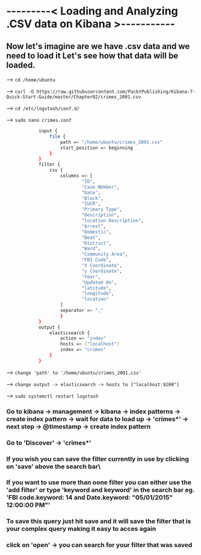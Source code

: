 # ---------< Loading and Analyzing .CSV data on Kibana >-----------

## Now let's imagine are we have .csv data and we need to load it Let's see how that data will be loaded.

--> `cd /home/ubuntu`

--> `curl -O https://raw.githubusercontent.com/PacktPublishing/Kibana-7-Quick-Start-Guide/master/Chapter02/crimes_2001.csv`

--> `cd /etc/logstash/conf.d/`

--> `sudo nano crimes.conf`

``` sh
			input {
				file {
					path => "/home/ubuntu/crimes_2001.csv"
					start_position => beginning
				}
			}
			filter {
				csv {
					columns => [
							"ID",
							"Case NUmber",
							"Date",
							"Block",
							"IUCR",
							"Primary Type",
							"Description",
							"location Description",
							"Arrest",
							"Domestic",
							"Beat",
							"District",
							"Ward",
							"Community Area",
							"FBI Code",
							"X Coordinate",
							"y Coordinate",
							"Year",
							"Updated On",
							"latitude",
							"longitude",
							"location"
					]
					separator => ","
					}
			}
			output {
				elasticsearch {
					action => "index"
					hosts => ["localhost"]
					index => "crimes"
				}
			}
```
--> `change 'path' to '/home/ubuntu/crimes_2001.csv'` <br>

--> `change output -> elasticsearch -> hosts to ["localhost:9200"]` <br>

--> `sudo systemctl restart logstash` <br>

### Go to kibana -> management -> kibana -> index patterns -> create index pattern -> wait for data to load up -> 'crimes*' -> next step -> @timestamp -> create index pattern 

### Go to 'Discover' ->	'crimes*'

### If you wish you can save the filter currently in use by clicking on 'save' above the search bar\

### If you want to use more than oone filter you can either use the 'add filter' or type 'keyword and keyword' in the search bar eg. 'FBI code.keyword: 14 and Date.keyword: "05/01/2015" 12:00:00 PM"'

### To save this query just hit save and it will save the filter that is your complex query making it easy to acces again

### click on 'open' -> you can search for your filter that was saved
